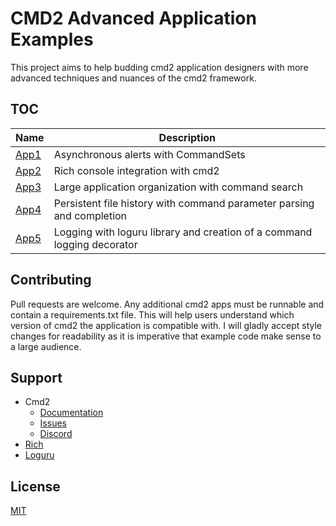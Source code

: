 # CMD2 Advanced Application Examples

This project aims to help budding cmd2 application designers with more advanced techniques and nuances of the cmd2 framework. 

## TOC
| Name | Description                          |
|------|--------------------------------------|
| [App1](src/app1/README.md) | Asynchronous alerts with CommandSets |
| [App2](src/app2) | Rich console integration with cmd2|
| [App3](src/app3) | Large application organization with command search |
| [App4](src/app4) | Persistent file history with command parameter parsing and completion|
| [App5](src/app5) | Logging with loguru library and creation of a command logging decorator|


## Contributing
Pull requests are welcome. Any additional cmd2 apps must be runnable and contain a requirements.txt file. This will help users understand which version of cmd2 the application is compatible with. I will gladly accept style changes for readability as it is imperative that example code make sense to a large audience.

## Support
* Cmd2
  * [Documentation](https://cmd2.readthedocs.io/en/stable/)
  * [Issues](https://github.com/python-cmd2/cmd2/issues)
  * [Discord](https://discord.gg/Kd5Kw6aW9N)
* [Rich](https://rich.readthedocs.io/en/stable/index.html)
* [Loguru](https://github.com/Delgan/loguru)
  
## License
[MIT](https://choosealicense.com/licenses/mit/)